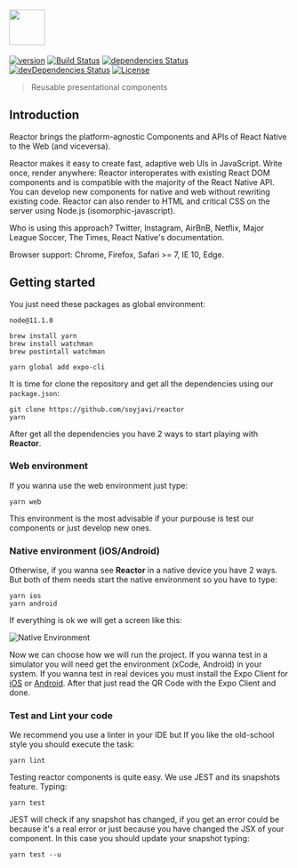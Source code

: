 # <a href='https://github.com/soyjavi/reactor/'><img src='https://i.imgur.com/POE0A6e.png' height='64'></a>
[![version](https://img.shields.io/github/package-json/v/soyjavi/reactor.svg?style=flat-square)](https://github.com/soyjavi/reactor/releases)
[![Build Status](http://img.shields.io/travis/soyjavi/reactor/master.svg?style=flat-square)](https://travis-ci.org/soyjavi/reactor-guacamole)
[![dependencies Status](https://david-dm.org/soyjavi/reactor/status.svg?style=flat-square)](https://david-dm.org/soyjavi/reactor)
[![devDependencies Status](https://david-dm.org/soyjavi/reactor/dev-status.svg?style=flat-square)](https://david-dm.org/soyjavi/reactor?type=dev)
[![License](https://img.shields.io/github/license/soyjavi/reactor.svg?style=flat-square)](https://spdx.org/licenses/LGPL-3.0.html)

> Reusable presentational components

## Introduction
Reactor brings the platform-agnostic Components and APIs of React Native to the Web (and viceversa).

Reactor makes it easy to create fast, adaptive web UIs in JavaScript. Write once, render anywhere: Reactor interoperates with existing React DOM components and is compatible with the majority of the React Native API. You can develop new components for native and web without rewriting existing code. Reactor can also render to HTML and critical CSS on the server using Node.js (isomorphic-javascript).

Who is using this approach? Twitter, Instagram, AirBnB, Netflix, Major League Soccer, The Times, React Native's documentation.

Browser support: Chrome, Firefox, Safari >= 7, IE 10, Edge.


## Getting started

You just need these packages as global environment:

```
node@11.1.0

brew install yarn
brew install watchman
brew postintall watchman

yarn global add expo-cli
```

It is time for clone the repository and get all the dependencies using our `package.json`:

```
git clone https://github.com/soyjavi/reactor
yarn
```

After get all the dependencies you have 2 ways to start playing with **Reactor**.

### Web environment
If you wanna use the web environment just type:

```
yarn web
```

This environment is the most advisable if your purpouse is test our components or just develop new ones.

### Native environment (iOS/Android)
Otherwise, if you wanna see **Reactor** in a native device you have 2 ways. But both of them needs start the native environment so you have to type:

```
yarn ios
yarn android
```

If everything is ok we will get a screen like this:

![Native Environment](https://i.imgur.com/8TnMTjG.png)

Now we can choose how we will run the project. If you wanna test in a simulator you will need get the environment (xCode, Android) in your system. If you wanna test in real devices you must install the Expo Client for [iOS](https://itunes.apple.com/app/apple-store/id982107779?ct=www&mt=8) or [Android](https://play.google.com/store/apps/details?id=host.exp.exponent&referrer=www). After that just read the QR Code with the Expo Client and done.

### Test and Lint your code
We recommend you use a linter in your IDE but If you like the old-school style you should execute the task:

```
yarn lint
```

Testing reactor components is quite easy. We use JEST and its snapshots feature. Typing:

```
yarn test
```

JEST will check if any snapshot has changed, if you get an error could be because it's a real error or just because you have changed the JSX of your component. In this case you should update your snapshot typing:

```
yarn test --u
```
